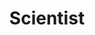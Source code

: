 ---
pid: CH49
title: Scientist
location_transcription: JFK Blvd
zipcode: '19103'
outside_phl: 
neighborhood: Rittenhouse Square,Avenue of The Arts,Logan Square,Fitler Square
age: '21'
age_range: 20-29
instagram: 
image_file_name: CH_49.jpg
proposal_transcription: A female scientist or doctor
topic: Health,Women
topic_summary: 0, 0
type: Other No Form
keywords_other: 
credit: Steffany Morena
image_labels: 
twitter: 
facebook: 
permalink: "/monuments/ch49/"
layout: item-page
---